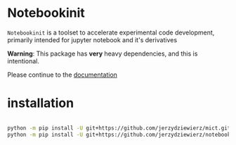 # Notebookinit

`Notebookinit` is a toolset to accelerate experimental code development, primarily intended for jupyter notebook and it's derivatives

**Warning**:
This package has **very** heavy dependencies, and this is intentional. 

Please continue to the [documentation](docs/index.md)

#  installation
```bash

python -m pip install -U git+https://github.com/jerzydziewierz/mict.git#egg=mict
python -m pip install -U git+https://github.com/jerzydziewierz/notebookinit.git#egg=notebookinit
```


